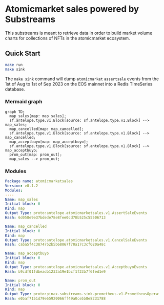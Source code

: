 # Atomicmarket sales powered by **Substreams**

This substreams is meant to retrieve data in order to build market volume charts for collections of NFTs in the atomicmarket ecosystem.

## Quick Start

```bash
make run 
make sink
```
The `make sink` command will dump `atomicmarket` `assertsale` events from the 1st of Aug to 1st of Sep 2023 on the EOS mainnet into a Redis TimeSeries database.

### Mermaid graph
```mermaid
graph TD;
  map_sales[map: map_sales];
  sf.antelope.type.v1.Block[source: sf.antelope.type.v1.Block] --> map_sales;
  map_cancelled[map: map_cancelled];
  sf.antelope.type.v1.Block[source: sf.antelope.type.v1.Block] --> map_cancelled;
  map_acceptbuyo[map: map_acceptbuyo];
  sf.antelope.type.v1.Block[source: sf.antelope.type.v1.Block] --> map_acceptbuyo;
  prom_out[map: prom_out];
  map_sales --> prom_out;

```

### Modules
```yaml
Package name: atomicmarketsales
Version: v0.1.2
Modules:
----
Name: map_sales
Initial block: 0
Kind: map
Output Type: proto:antelope.atomicmarketsales.v1.AssertSaleEvents
Hash: 6d058e9e37bdede78e8fee0cd78b525c55506713

Name: map_cancelled
Initial block: 0
Kind: map
Output Type: proto:antelope.atomicmarketsales.v1.CancelSaleEvents
Hash: caba5f4c38747b2b5b68067f70a17c3cf020a48c

Name: map_acceptbuyo
Initial block: 0
Kind: map
Output Type: proto:antelope.atomicmarketsales.v1.AcceptbuyoEvents
Hash: b9cdf01fdbeadb1232a19e1bcf1f23b7f6fed1e9

Name: prom_out
Initial block: 0
Kind: map
Output Type: proto:pinax.substreams.sink.prometheus.v1.PrometheusOperations
Hash: e0baf7151d79e65920066ff49a0ce5b8e8231788
```